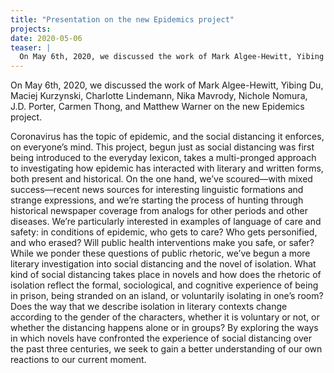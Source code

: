 ```yaml
---
title: "Presentation on the new Epidemics project"
projects: 
date: 2020-05-06
teaser: |
  On May 6th, 2020, we discussed the work of Mark Algee-Hewitt, Yibing Du, Maciej Kurzynski, Charlotte Lindemann, Nika Mavrody, Nichole Nomura, J.D. Porter, Carmen Thong, and Matthew Warner on the new Epidemics project.
---
```


On May 6th, 2020, we discussed the work of Mark Algee-Hewitt, Yibing Du, Maciej Kurzynski, Charlotte Lindemann, Nika Mavrody, Nichole Nomura, J.D. Porter, Carmen Thong, and Matthew Warner on the new Epidemics project.

Coronavirus has the topic of epidemic, and the social distancing it enforces, on everyone’s mind. This project, begun just as social distancing was first being introduced to the everyday lexicon, takes a multi-pronged approach to investigating how epidemic has interacted with literary and written forms, both present and historical. On the one hand, we’ve scoured—with mixed success—recent news sources for interesting linguistic formations and strange expressions, and we’re starting the process of hunting through historical newspaper coverage from analogs for other periods and other diseases. We’re particularly interested in examples of language of care and safety: in conditions of epidemic, who gets to care? Who gets personified, and who erased? Will public health interventions make you safe, or safer? While we ponder these questions of public rhetoric, we’ve begun a more literary investigation into social distancing and the novel of isolation. What kind of social distancing takes place in novels and how does the rhetoric of isolation reflect the formal, sociological, and cognitive experience of being in prison, being stranded on an island, or voluntarily isolating in one’s room? Does the way that we describe isolation in literary contexts change according to the gender of the characters, whether it is voluntary or not, or whether the distancing happens alone or in groups? By exploring the ways in which novels have confronted the experience of social distancing over the past three centuries, we seek to gain a better understanding of our own reactions to our current moment.